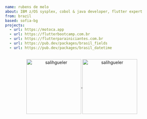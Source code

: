 ```yaml
name: rubens de melo
about: IBM z/OS sysplex, cobol & java developer, flutter expert
from: brazil
based: sofia-bg
projects:
  - url: https://motoca.app
  - url: https://flutterbootcamp.com.br
  - url: https://flutterparainiciantes.com.br
  - url: https://pub.dev/packages/brasil_fields
  - url: https://pub.dev/packages/brasil_datetime
    
```

<p align="center">
<a href="https://github.com/rubensdemelo">
  <img height="180em" align="center" src="https://github-readme-stats.vercel.app/api?username=rubensdemelo&show_icons=true&locale=en&theme=algolia&include_all_commits=true&count_private=true" alt="salihgueler"/>
  <img height="180em" align="center" src="https://github-readme-stats.vercel.app/api/top-langs?username=rubensdemelo&show_icons=true&locale=en&layout=compact&langs_count=8&theme=algolia" alt="salihgueler"/>
</a>
</p>
